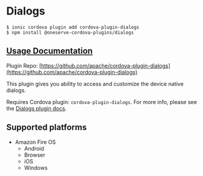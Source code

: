 # Dialogs

```text
$ ionic cordova plugin add cordova-plugin-dialogs
$ npm install @oneserve-cordova-plugins/dialogs
```

## [Usage Documentation](https://oneserve.gitbook.io/oneserve-cordova-plugins/plugins/dialogs/)

Plugin Repo: [https://github.com/apache/cordova-plugin-dialogs](https://github.com/apache/cordova-plugin-dialogs)

This plugin gives you ability to access and customize the device native dialogs.

Requires Cordova plugin: `cordova-plugin-dialogs`. For more info, please see the [Dialogs plugin docs](https://github.com/apache/cordova-plugin-dialogs).

## Supported platforms

* Amazon Fire OS
  * Android
  * Browser
  * iOS
  * Windows

